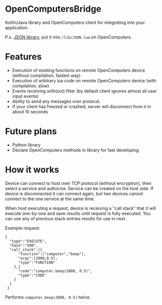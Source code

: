 # OpenComputersBridge
Kotlin/Java library and OpenComputers client for integrating into your application.

P.s. [JSON library](https://pastebin.com/ji28sbxU), put it into ``/lib/JSON.lua`` on OpenComputers.
# Features

* Execution of existing functions on remote OpenComputers device (without compilation, fastest way)
* Execution of arbitrary lua code on remote OpenComputers device (with compilation, slow)
* Events receiving with(out) filter (by default client ignores almost all user input events)
* Ability to send any messages over protocol.
* If your client has freezed or crashed, server will disconnect from it in about 10 seconds

# Future plans

* Python library
* Declare OpenComputers methods in library for fast developing

# How it works


Device can connect to host over TCP protocol (without encryption), then select a service and authorize. Service can be created on the host side.
If device is disconnected it can connect again, but two devices cannot connect to the one service at the same time.

When host executing a request, device is receiving a "call stack" that it will execute one-by-one and save results until request is fully executed. 
You can use any of previous stack entries results for use in next.

Example request:

```
{
  "type":"EXECUTE",
  "hash":"500",
  "call_stack":[{
      "function":["computer","beep"],
      "args":[2000,0.5],
      "type":"FUNCTION"
    },{
      "code":"computer.beep(2000, 0.5)",
      "type":"CODE"
    }
  ]
 }
```
Performs ``computer.beep(2000, 0.5)`` twice.
